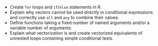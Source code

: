 - Create `for` loops and `if`/`else` statements in R.
- Explain why vectors cannot be used directly in conditional expressions and correctly use `all` and `any` to combine their values.
- Define functions taking a fixed number of named arguments and/or a variable number of arguments.
- Explain what vectorization is and create vectorized equivalents of unnested loops containing simple conditional tests.
